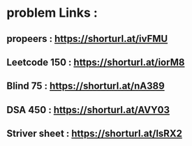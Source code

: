 
# problem Links :

## propeers : https://shorturl.at/ivFMU

## Leetcode 150 : https://shorturl.at/iorM8

## Blind 75 : https://shorturl.at/nA389

## DSA 450 : https://shorturl.at/AVY03

## Striver sheet : https://shorturl.at/lsRX2
